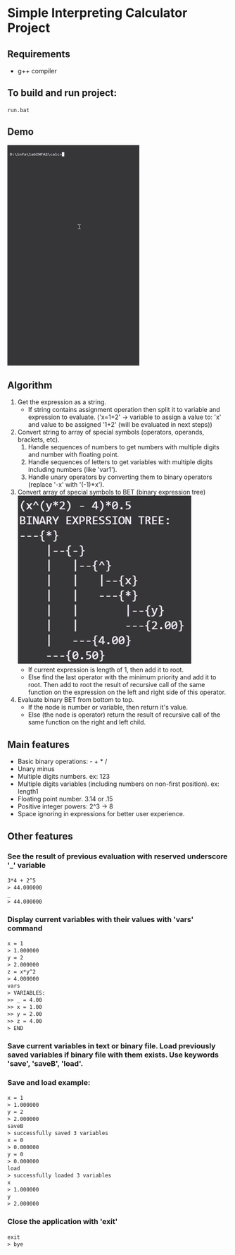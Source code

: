 # Simple Interpreting Calculator Project

## Requirements
 - g++ compiler

## To build and run project:
```
run.bat
```

## Demo
<img src="example1.gif" alt="example1" width="300" height="500"/>

## Algorithm
1. Get the expression as a string.
   - If string contains assignment operation then split it to variable and expression to evaluate. ('x=1+2' -> variable to assign a value to: 'x' and value to be assigned '1+2' (will be evaluated in next steps))
2. Convert string to array of special symbols (operators, operands, brackets, etc).
   1. Handle sequences of numbers to get numbers with multiple digits and number with floating point.
   2. Handle sequences of letters to get variables with multiple digits including numbers (like 'var1').
   3. Handle unary operators by converting them to binary operators (replace '-x' with '(-1)*x').
3. Convert array of special symbols to BET (binary expression tree) ![BET](example2.png)
   - If current expression is length of 1, then add it to root.
   - Else find the last operator with the minimum priority and add it to root. Then add to root the result of recursive call of the same function on the expression on the left and right side of this operator.
4. Evaluate binary BET from bottom to top.
   - If the node is number or variable, then return it's value.
   - Else (the node is operator) return the result of recursive call of the same function on the right and left child.

## Main features
- Basic binary operations: - + * /
- Unary minus
- Multiple digits numbers. ex: 123
- Multiple digits variables (including numbers on non-first position). ex: length1
- Floating point number. 3.14 or .15
- Positive integer powers: 2^3 -> 8
- Space ignoring in expressions for better user experience.

## Other features

### See the result of previous evaluation with reserved underscore '_' variable
```
3*4 + 2^5
> 44.000000
_
> 44.000000
```

### Display current variables with their values with 'vars' command
```
x = 1
> 1.000000
y = 2
> 2.000000
z = x*y^2
> 4.000000
vars
> VARIABLES:
>> _ = 4.00
>> x = 1.00
>> y = 2.00
>> z = 4.00
> END
```

### Save current variables in text or binary file. Load previously saved variables if binary file with them exists. Use keywords 'save', 'saveB', 'load'.
### Save and load example:
```
x = 1
> 1.000000
y = 2
> 2.000000
saveB
> successfully saved 3 variables
x = 0
> 0.000000
y = 0
> 0.000000
load
> successfully loaded 3 variables
x
> 1.000000
y
> 2.000000
```


### Close the application with 'exit'
```
exit
> bye
```